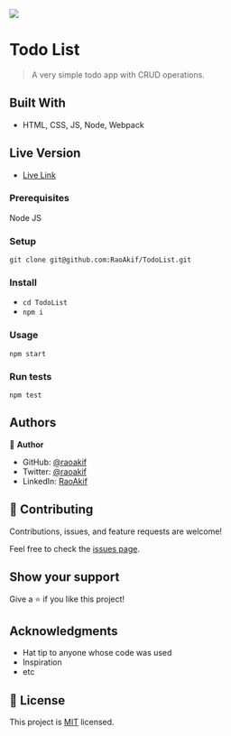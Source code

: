 ![](https://img.shields.io/badge/Microverse-blueviolet)

# Todo List
> A very simple todo app with CRUD operations.

## Built With
- HTML, CSS, JS, Node, Webpack

## Live Version
- [Live Link](https://raoakif-todojs.netlify.app/)

### Prerequisites
Node JS

### Setup
`git clone git@github.com:RaoAkif/TodoList.git`

### Install
- `cd TodoList`
- `npm i`

### Usage
`npm start`

### Run tests
`npm test`

## Authors

👤 **Author**

- GitHub: [@raoakif](https://github.com/RaoAkif)
- Twitter: [@raoakif](https://twitter.com/RaoAkif)
- LinkedIn: [RaoAkif](https://linkedin.com/in/RaoAkif)


## 🤝 Contributing

Contributions, issues, and feature requests are welcome!

Feel free to check the [issues page](../../issues/).

## Show your support

Give a ⭐️ if you like this project!

## Acknowledgments

- Hat tip to anyone whose code was used
- Inspiration
- etc


## 📝 License

This project is [MIT](./MIT.md) licensed.
